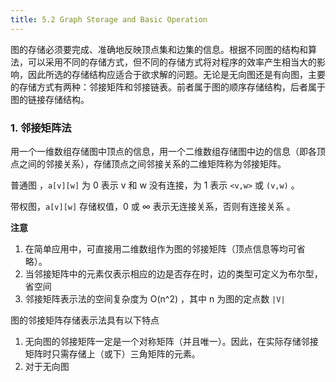 ```yaml
---
title: 5.2 Graph Storage and Basic Operation
---
```


图的存储必须要完成、准确地反映顶点集和边集的信息。根据不同图的结构和算法，可以采用不同的存储方式，但不同的存储方式将对程序的效率产生相当大的影响，因此所选的存储结构应适合于欲求解的问题。无论是无向图还是有向图，主要的存储方式有两种：邻接矩阵和邻接链表。前者属于图的顺序存储结构，后者属于图的链接存储结构。

### 1. 邻接矩阵法

用一个一维数组存储图中顶点的信息，用一个二维数组存储图中边的信息（即各顶点之间的邻接关系），存储顶点之间邻接关系的二维矩阵称为邻接矩阵。

普通图 ，`a[v][w]` 为 0 表示 v 和 w 没有连接，为 1 表示  `<v,w>` 或 `(v,w)` 。

带权图，`a[v][w]` 存储权值，0 或 ∞ 表示无连接关系，否则有连接关系 。

**注意**

1. 在简单应用中，可直接用二维数组作为图的邻接矩阵（顶点信息等均可省略）。
2. 当邻接矩阵中的元素仅表示相应的边是否存在时，边的类型可定义为布尔型，省空间
3. 邻接矩阵表示法的空间复杂度为 O(n^2) ，其中 n 为图的定点数 `|V|`

图的邻接矩阵存储表示法具有以下特点

1. 无向图的邻接矩阵一定是一个对称矩阵（并且唯一）。因此，在实际存储邻接矩阵时只需存储上（或下）三角矩阵的元素。
2. 对于无向图